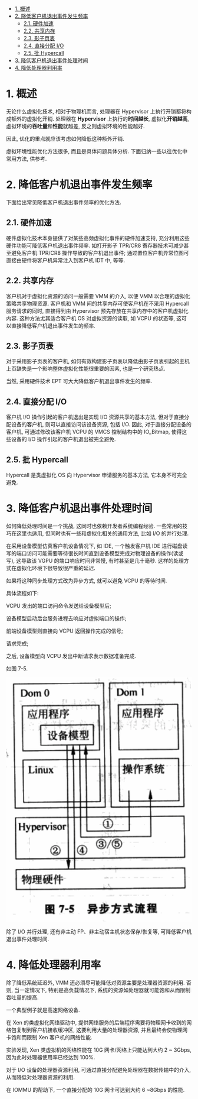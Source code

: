 
<!-- @import "[TOC]" {cmd="toc" depthFrom=1 depthTo=6 orderedList=false} -->

<!-- code_chunk_output -->

- [1. 概述](#1-概述)
- [2. 降低客户机退出事件发生频率](#2-降低客户机退出事件发生频率)
  - [2.1. 硬件加速](#21-硬件加速)
  - [2.2. 共享内存](#22-共享内存)
  - [2.3. 影子页表](#23-影子页表)
  - [2.4. 直接分配 I/O](#24-直接分配-io)
  - [2.5. 批 Hypercall](#25-批-hypercall)
- [3. 降低客户机退出事件处理时间](#3-降低客户机退出事件处理时间)
- [4. 降低处理器利用率](#4-降低处理器利用率)

<!-- /code_chunk_output -->

# 1. 概述

无论什么虚拟化技术, 相对于物理机而言, 处理器在 Hypervisor 上执行开销都将构成额外的虚拟化开销. 处理器在 **Hypervisor** 上执行的**时间越长**, 虚拟化**开销越高**, 虚拟环境的**吞吐量**和**性能**就越差, 反之则虚拟环境的性能越好.

因此, 优化的重点就应该考虑如何降低这种额外开销.

虚拟环境性能优化方法很多, 而且是具体问题具体分析. 下面归纳一些以往优化中常用方法, 供参考.

# 2. 降低客户机退出事件发生频率

下面给出常见降低客户机退出事件频率的优化方法.

## 2.1. 硬件加速

硬件虚拟化技术本身提供了对某些高频虚拟化事件的硬件加速支持, 充分利用这些硬件功能可降低客户机退出事件频率. 如打开影子 TPR/CR8 寄存器技术可减少甚至避免客户机 TPR/CR8 操作导致的客户机退出事件; 通过置位客户机异常位图可直接由硬件将客户机异常注入到客户机 IDT 中, 等等.

## 2.2. 共享内存

客户机对于虚拟化资源的访问一般需要 VMM 的介入, 以便 VMM 以合理的虚拟化策略共享物理资源. 客户机和 VMM 间的共享内存可使客户机在不采用 Hypercall 服务请求的同时, 直接得到由 Hypervisor 预先存放在共享内存中的客户机虚拟化内容. 这种方法尤其适合客户机 OS 对虚拟资源的读取, 如 VCPU 的状态等, 这可以直接降低客户机退出事件发生的频率.

## 2.3. 影子页表

对于采用影子页表的客户机, 如何有效构建影子页表以降低由影子页表引起的主机上页缺失是一个影响整体虚拟化性能很重要的因素, 也是一个研究热点.

当然, 采用硬件技术 EPT 可大大降低客户机退出事件发生的频率.

## 2.4. 直接分配 I/O

客户机 I/O 操作引起的客户机退出是实现 I/O 资源共享的基本方法, 但对于直接分配设备的客户机, 则可以直接访问该设备资源, 包括 I/O. 因此, 对于直接分配设备的客户机, 可通过修改该客户机 VCPU 的 VMCS 控制结构中的 IO_Bitmap, 使得这些设备的 I/O 操作引起的客户机退出被完全避免.

## 2.5. 批 Hypercall

Hypercall 是类虚拟化 OS 向 Hypervisor 申请服务的基本方法, 它本身不可完全避免.

# 3. 降低客户机退出事件处理时间

如何降低处理时间是一个挑战, 这同时也依赖开发者系统编程经验. 一些常用的技巧在这里也适用, 但同时也有一些和虚拟化相关的通用方法, 比如 I/O 的并行处理.

在采用设备模型仿真客户机设备情况下, 如 IDE, 一个触发客户机 IDE 进行磁盘读写的端口访问可能需要等待很长时间直到设备模型完成对物理设备的操作(读或写), 这导致该 VGPU 的端口响应时间非常慢, 有时甚至是几十毫秒. 这样的处理方式在虚拟化环境下很导致很严重的延迟.

如果将这种同步处理方式改为异步方式, 就可以避免 VCPU 的等待时间.

具体流程如下:

VCPU 发出的端口访问命令发送给设备模型后;

设备模型启动后台服务进程去响应对虚拟端口的操作;

前端设备模型则直接向 VCPU 返回操作完成的信号;

请求完成;

之后, 设备模型向 VCPU 发出中断请求表示数据准备完成.

如图 7-5.

![](./images/2019-04-17-22-24-23.png)

除了 I/O 并行处理, 还有非主动 FP、非主动宿主机状态保存/恢复等, 可降低客户机退出事件处理时间.

# 4. 降低处理器利用率

除了降低系统延迟外, VMM 还必须尽可能降低对资源主要是处理器资源的利用. 否则, 当一定情况下, 特别是高负载情况下, 系统的资源如处理器就可能饱和从而限制吞吐量的提高.

一个典型例子就是高速网络设备.

在 Xen 的类虚拟化网络驱动中, 提供网络服务的后端程序需要将物理网卡收到的网络包复制到客户机接收缓冲区, 这要利用大量的处理器资源, 并且最终会使物理网卡饱和而限制 Xen 客户机的网络性能.

实验发现, Xen 类虚拟机的网络性能在 10G 网卡/网络上只能达到大约 2 ~ 3Gbps, 因为此时处理器使用率已经达到 100%.

对于 I/O 设备的处理器资源利用, 可通过直接分配避免处理器在数据传输中的介入, 从而降低对处理器资源的利用.

在 IOMMU 的帮助下, 一个直接分配的 10G 网卡可达到大约 6 ~8Gbps 的性能.